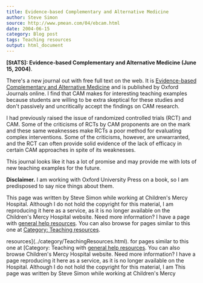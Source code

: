 ```yaml
---
title: Evidence-based Complementary and Alternative Medicine
author: Steve Simon
source: http://www.pmean.com/04/ebcam.html
date: 2004-06-15
category: Blog post
tags: Teaching resources
output: html_document
---
```

**[StATS]: Evidence-based Complementary and
Alternative Medicine (June 15, 2004)**.

There\'s a new journal out with free full text on the web. It is
[Evidence-based Complementary and Alternative
Medicine](http://ecam.oupjournals.org/) and is published by Oxford
Journals online. I find that CAM makes for interesting teaching examples
because students are willing to be extra skeptical for these studies and
don\'t passively and uncritically accept the findings on CAM research.

I had previously raised the issue of randomized controlled trials (RCT)
and CAM. Some of the criticisms of RCTs by CAM proponents are on the
mark and these same weaknesses make RCTs a poor method for evaluating
complex interventions. Some of the criticisms, however, are unwarranted,
and the RCT can often provide solid evidence of the lack of efficacy in
certain CAM approaches in spite of its weaknesses.

This journal looks like it has a lot of promise and may provide me with
lots of new teaching examples for the future.

**Disclaimer.** I am working with Oxford University Press on a book, so
I am predisposed to say nice things about them.

This page was written by Steve Simon while working at Children\'s Mercy
Hospital. Although I do not hold the copyright for this material, I am
reproducing it here as a service, as it is no longer available on the
Children\'s Mercy Hospital website. Need more information? I have a page
with [general help resources](../GeneralHelp.html). You can also browse
for pages similar to this one at [Category: Teaching
resources](../category/TeachingResources.html).
<!---More--->
resources](../category/TeachingResources.html).
for pages similar to this one at [Category: Teaching
with [general help resources](../GeneralHelp.html). You can also browse
Children\'s Mercy Hospital website. Need more information? I have a page
reproducing it here as a service, as it is no longer available on the
Hospital. Although I do not hold the copyright for this material, I am
This page was written by Steve Simon while working at Children\'s Mercy

<!---Do not use
**[StATS]: Evidence-based Complementary and
This page was written by Steve Simon while working at Children\'s Mercy
Hospital. Although I do not hold the copyright for this material, I am
reproducing it here as a service, as it is no longer available on the
Children\'s Mercy Hospital website. Need more information? I have a page
with [general help resources](../GeneralHelp.html). You can also browse
for pages similar to this one at [Category: Teaching
resources](../category/TeachingResources.html).
--->


